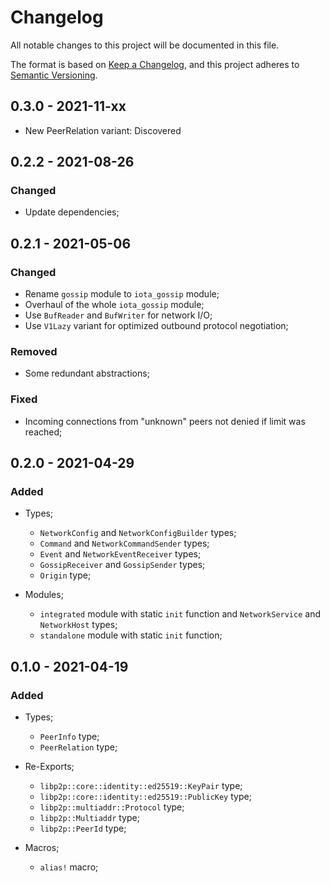 # Changelog

All notable changes to this project will be documented in this file.

The format is based on [Keep a Changelog](https://keepachangelog.com/en/1.0.0/),
and this project adheres to [Semantic Versioning](https://semver.org/spec/v2.0.0.html).

<!-- ## Unreleased - YYYY-MM-DD

### Added

### Changed

### Deprecated

### Removed

### Fixed

### Security -->

## 0.3.0 - 2021-11-xx

- New PeerRelation variant: Discovered

## 0.2.2 - 2021-08-26

### Changed

- Update dependencies;

## 0.2.1 - 2021-05-06

### Changed

- Rename `gossip` module to `iota_gossip` module;
- Overhaul of the whole `iota_gossip` module;
- Use `BufReader` and `BufWriter` for network I/O;
- Use `V1Lazy` variant for optimized outbound protocol negotiation;

### Removed

- Some redundant abstractions;

### Fixed

- Incoming connections from "unknown" peers not denied if limit was reached;

## 0.2.0 - 2021-04-29

### Added

- Types;
  - `NetworkConfig` and `NetworkConfigBuilder` types;
  - `Command` and `NetworkCommandSender` types;
  - `Event` and `NetworkEventReceiver` types;
  - `GossipReceiver` and `GossipSender` types;
  - `Origin` type;

- Modules;
  - `integrated` module with static `init` function and `NetworkService` and `NetworkHost` types;
  - `standalone` module with static `init` function;

## 0.1.0 - 2021-04-19

### Added

- Types;
  - `PeerInfo` type;
  - `PeerRelation` type;

- Re-Exports;
  - `libp2p::core::identity::ed25519::KeyPair` type;
  - `libp2p::core::identity::ed25519::PublicKey` type;
  - `libp2p::multiaddr::Protocol` type;
  - `libp2p::Multiaddr` type;
  - `libp2p::PeerId` type;

- Macros;
  - `alias!` macro;

